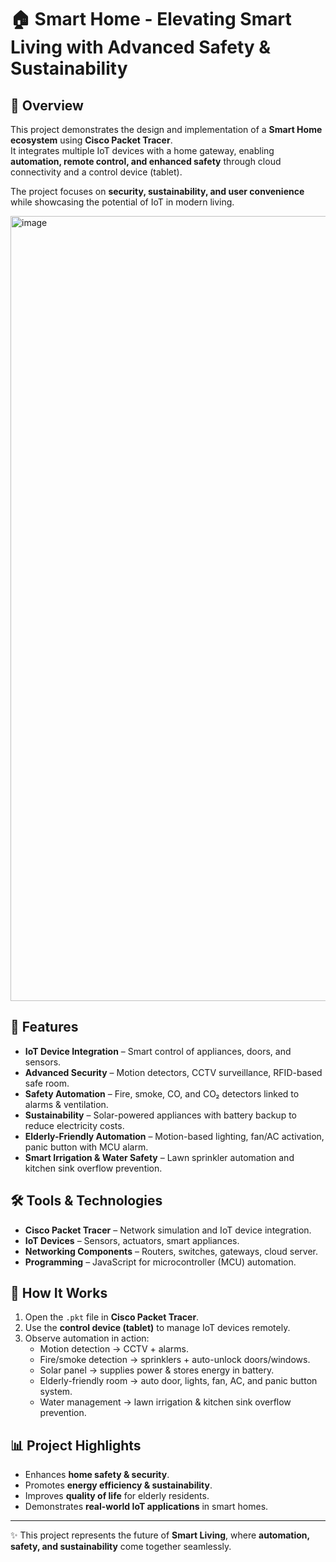 # 🏠 Smart Home - Elevating Smart Living with Advanced Safety & Sustainability
 

## 📌 Overview  
This project demonstrates the design and implementation of a **Smart Home ecosystem** using **Cisco Packet Tracer**.  
It integrates multiple IoT devices with a home gateway, enabling **automation, remote control, and enhanced safety** through cloud connectivity and a control device (tablet).  

The project focuses on **security, sustainability, and user convenience** while showcasing the potential of IoT in modern living.  

<img width="2526" height="1256" alt="image" src="https://github.com/user-attachments/assets/cbffa039-4a14-42b0-bd34-56c6b11a93f2" />


## 🔑 Features  
- **IoT Device Integration** – Smart control of appliances, doors, and sensors.  
- **Advanced Security** – Motion detectors, CCTV surveillance, RFID-based safe room.  
- **Safety Automation** – Fire, smoke, CO, and CO₂ detectors linked to alarms & ventilation.  
- **Sustainability** – Solar-powered appliances with battery backup to reduce electricity costs.  
- **Elderly-Friendly Automation** – Motion-based lighting, fan/AC activation, panic button with MCU alarm.  
- **Smart Irrigation & Water Safety** – Lawn sprinkler automation and kitchen sink overflow prevention.  

## 🛠️ Tools & Technologies  
- **Cisco Packet Tracer** – Network simulation and IoT device integration.  
- **IoT Devices** – Sensors, actuators, smart appliances.  
- **Networking Components** – Routers, switches, gateways, cloud server.  
- **Programming** – JavaScript for microcontroller (MCU) automation.  

## 🚀 How It Works  
1. Open the `.pkt` file in **Cisco Packet Tracer**.  
2. Use the **control device (tablet)** to manage IoT devices remotely.  
3. Observe automation in action:
   - Motion detection → CCTV + alarms.  
   - Fire/smoke detection → sprinklers + auto-unlock doors/windows.  
   - Solar panel → supplies power & stores energy in battery.  
   - Elderly-friendly room → auto door, lights, fan, AC, and panic button system.  
   - Water management → lawn irrigation & kitchen sink overflow prevention.  


## 📊 Project Highlights  
- Enhances **home safety & security**.  
- Promotes **energy efficiency & sustainability**.  
- Improves **quality of life** for elderly residents.  
- Demonstrates **real-world IoT applications** in smart homes.  

---

✨ This project represents the future of **Smart Living**, where **automation, safety, and sustainability** come together seamlessly.


